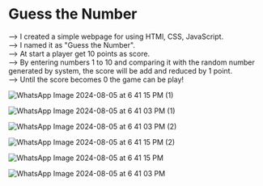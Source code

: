 # Guess the Number

--> I created a simple webpage for using HTMl, CSS, JavaScript.<br/>
--> I named it as "Guess the Number".<br/>
--> At start a player get 10 points as score.<br/>
--> By entering numbers 1 to 10 and comparing it with the random number generated by system, the score will be add and reduced by 1 point.<br/>
--> Until the score becomes 0 the game can be play!<br/>

![WhatsApp Image 2024-08-05 at 6 41 15 PM (1)](https://github.com/user-attachments/assets/645557de-1414-4496-b0c1-d079ea77c2f6)

![WhatsApp Image 2024-08-05 at 6 41 03 PM (1)](https://github.com/user-attachments/assets/72ad3252-91c7-4b05-9bf6-c3bb7dcc570a)

![WhatsApp Image 2024-08-05 at 6 41 03 PM (2)](https://github.com/user-attachments/assets/e9410695-4610-4ec9-9e11-543bec969c2e)

![WhatsApp Image 2024-08-05 at 6 41 15 PM (2)](https://github.com/user-attachments/assets/b6751151-8a75-4a11-b6d0-ce8b2202bb86)

![WhatsApp Image 2024-08-05 at 6 41 15 PM](https://github.com/user-attachments/assets/df41c7f8-7e55-4925-a537-ab4210142964)

![WhatsApp Image 2024-08-05 at 6 41 03 PM](https://github.com/user-attachments/assets/24a184aa-b843-4961-b2b4-7e6e5c59e58e)







